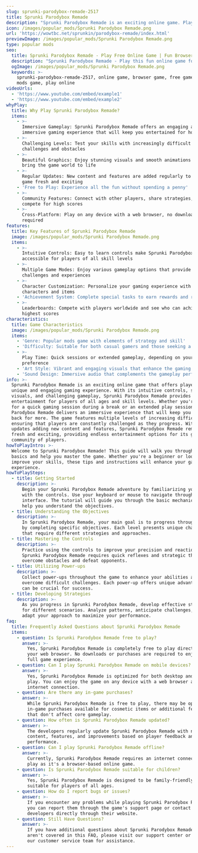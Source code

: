 ```yaml
---
slug: sprunki-parodybox-remade-2517
title: Sprunki Parodybox Remade
description: "Sprunki Parodybox Remade is an exciting online game. Play for free directly in your browser!"
icon: /images/popular_mods/Sprunki Parodybox Remade.png
url: 'https://wowtbc.net/sprunkin/parodybox-remade/index.html'
previewImage: /images/popular_mods/Sprunki Parodybox Remade.png
type: popular mods
seo:
  title: Sprunki Parodybox Remade - Play Free Online Game | Fun Browser Games
  description: "Sprunki Parodybox Remade - Play this fun online game for free in your browser. No download required!"
  ogImage: /images/popular_mods/Sprunki Parodybox Remade.png
  keywords: >-
    sprunki-parodybox-remade-2517, online game, browser game, free game, popular
    mods game, play online
videoUrls:
  - 'https://www.youtube.com/embed/example1'
  - 'https://www.youtube.com/embed/example2'
whyPlay:
  title: Why Play Sprunki Parodybox Remade?
  items:
    - >-
      Immersive Gameplay: Sprunki Parodybox Remade offers an engaging and
      immersive gaming experience that will keep you entertained for hours
    - >-
      Challenging Levels: Test your skills with increasingly difficult
      challenges and obstacles
    - >-
      Beautiful Graphics: Enjoy stunning visuals and smooth animations that
      bring the game world to life
    - >-
      Regular Updates: New content and features are added regularly to keep the
      game fresh and exciting
    - 'Free to Play: Experience all the fun without spending a penny'
    - >-
      Community Features: Connect with other players, share strategies, and
      compete for high scores
    - >-
      Cross-Platform: Play on any device with a web browser, no downloads
      required
features:
  title: Key Features of Sprunki Parodybox Remade
  image: /images/popular_mods/Sprunki Parodybox Remade.png
  items:
    - >-
      Intuitive Controls: Easy to learn controls make Sprunki Parodybox Remade
      accessible for players of all skill levels
    - >-
      Multiple Game Modes: Enjoy various gameplay options that provide different
      challenges and experiences
    - >-
      Character Customization: Personalize your gaming experience with unique
      characters and items
    - 'Achievement System: Complete special tasks to earn rewards and recognition'
    - >-
      Leaderboards: Compete with players worldwide and see who can achieve the
      highest scores
characteristics:
  title: Game Characteristics
  image: /images/popular_mods/Sprunki Parodybox Remade.png
  items:
    - 'Genre: Popular mods game with elements of strategy and skill'
    - 'Difficulty: Suitable for both casual gamers and those seeking a challenge'
    - >-
      Play Time: Quick sessions or extended gameplay, depending on your
      preference
    - 'Art Style: Vibrant and engaging visuals that enhance the gaming experience'
    - 'Sound Design: Immersive audio that complements the gameplay perfectly'
info: >-
  Sprunki Parodybox Remade is an exciting online game that offers players a
  unique and engaging gaming experience. With its intuitive controls, stunning
  visuals, and challenging gameplay, Sprunki Parodybox Remade provides hours of
  entertainment for players of all ages and skill levels. Whether you're looking
  for a quick gaming session during a break or an extended play session, Sprunki
  Parodybox Remade delivers an immersive experience that will keep you coming
  back for more. The game features multiple levels of increasing difficulty,
  ensuring that players are constantly challenged as they progress. With regular
  updates adding new content and features, Sprunki Parodybox Remade remains
  fresh and exciting, providing endless entertainment options for its growing
  community of players.
howToPlayIntro: >-
  Welcome to Sprunki Parodybox Remade! This guide will walk you through the
  basics and help you master the game. Whether you're a beginner or looking to
  improve your skills, these tips and instructions will enhance your gaming
  experience.
howToPlaySteps:
  - title: Getting Started
    description: >-
      Begin your Sprunki Parodybox Remade adventure by familiarizing yourself
      with the controls. Use your keyboard or mouse to navigate through the game
      interface. The tutorial will guide you through the basic mechanics and
      help you understand the objectives.
  - title: Understanding the Objectives
    description: >-
      In Sprunki Parodybox Remade, your main goal is to progress through levels
      by completing specific objectives. Each level presents unique challenges
      that require different strategies and approaches.
  - title: Mastering the Controls
    description: >-
      Practice using the controls to improve your precision and reaction time.
      Sprunki Parodybox Remade requires quick reflexes and strategic thinking to
      overcome obstacles and defeat opponents.
  - title: Utilizing Power-ups
    description: >-
      Collect power-ups throughout the game to enhance your abilities and
      overcome difficult challenges. Each power-up offers unique advantages that
      can be crucial for success.
  - title: Developing Strategies
    description: >-
      As you progress in Sprunki Parodybox Remade, develop effective strategies
      for different scenarios. Analyze patterns, anticipate challenges, and
      adapt your approach to maximize your performance.
faq:
  title: Frequently Asked Questions about Sprunki Parodybox Remade
  items:
    - question: Is Sprunki Parodybox Remade free to play?
      answer: >-
        Yes, Sprunki Parodybox Remade is completely free to play directly in
        your web browser. No downloads or purchases are required to enjoy the
        full game experience.
    - question: Can I play Sprunki Parodybox Remade on mobile devices?
      answer: >-
        Yes, Sprunki Parodybox Remade is optimized for both desktop and mobile
        play. You can enjoy the game on any device with a web browser and
        internet connection.
    - question: Are there any in-game purchases?
      answer: >-
        While Sprunki Parodybox Remade is free to play, there may be optional
        in-game purchases available for cosmetic items or additional features
        that don't affect core gameplay.
    - question: How often is Sprunki Parodybox Remade updated?
      answer: >-
        The developers regularly update Sprunki Parodybox Remade with new
        content, features, and improvements based on player feedback and game
        performance.
    - question: Can I play Sprunki Parodybox Remade offline?
      answer: >-
        Currently, Sprunki Parodybox Remade requires an internet connection to
        play as it's a browser-based online game.
    - question: Is Sprunki Parodybox Remade suitable for children?
      answer: >-
        Yes, Sprunki Parodybox Remade is designed to be family-friendly and
        suitable for players of all ages.
    - question: How do I report bugs or issues?
      answer: >-
        If you encounter any problems while playing Sprunki Parodybox Remade,
        you can report them through the game's support page or contact the
        developers directly through their website.
    - question: Still Have Questions?
      answer: >-
        If you have additional questions about Sprunki Parodybox Remade that
        aren't covered in this FAQ, please visit our support center or contact
        our customer service team for assistance.
---
```


